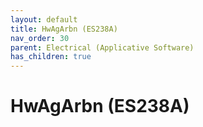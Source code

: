 ```yaml
---
layout: default
title: HwAgArbn (ES238A)
nav_order: 30
parent: Electrical (Applicative Software)
has_children: true
---
```

# HwAgArbn (ES238A)
